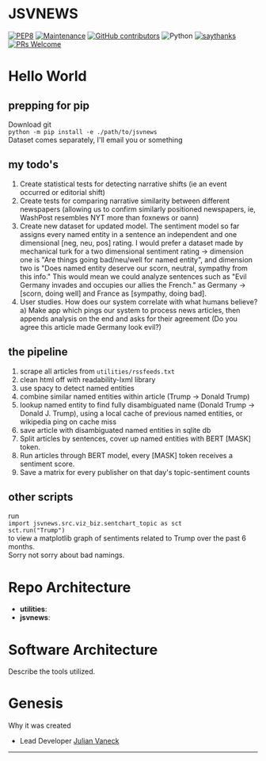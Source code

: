 JSVNEWS
=======

[![PEP8](https://img.shields.io/badge/code%20style-pep8-orange.svg)](https://www.python.org/dev/peps/pep-0008/)
[![Maintenance](https://img.shields.io/badge/Maintained%3F-yes-green.svg)]()
[![GitHub contributors](https://img.shields.io/github/contributors/Naereen/StrapDown.js.svg)]()
![Python](https://img.shields.io/badge/python-3.7-blue.svg)
[![saythanks](https://img.shields.io/badge/Lab-Whatever%20Group-ff69b4.svg)](https://www.computchem.org/)
[![PRs Welcome](https://img.shields.io/badge/PRs-welcome-brightgreen.svg?style=flat-square)](http://makeapullrequest.com)


Hello World
===========
prepping for pip
----------------
Download git \
`python -m pip install -e ./path/to/jsvnews`\
Dataset comes separately, I'll email you or something

my todo's
---------
1) Create statistical tests for detecting narrative shifts (ie an event occurred or editorial shift)
2) Create tests for comparing narrative similarity between different newspapers (allowing us to confirm similarly positioned newspapers, ie, WashPost resembles NYT more than foxnews or oann)
3) Create new dataset for updated model. The sentiment model so far assigns every named entity in a sentence an independent and one dimensional [neg, neu, pos] rating.
I would prefer a dataset made by mechanical turk for a two dimensional sentiment rating -> dimension one is "Are things going bad/neu/well for named entity", and dimension two 
is "Does named entity deserve our scorn, neutral, sympathy from this info."  This would mean we could analyze sentences such as "Evil Germany invades and occupies our allies the French."
as Germany -> [scorn, doing well] and France as [sympathy, doing bad].
4) User studies. How does our system correlate with what humans believe? a) Make app which pings our system to process news articles, then appends analysis on the end and asks for their agreement (Do you agree this article made Germany look evil?)


the pipeline
------------
1) scrape all articles from `utilities/rssfeeds.txt` 
2) clean html off with readability-lxml library
3) use spacy to detect named entities
4) combine similar named entities within article (Trump -> Donald Trump)
5) lookup named entity to find fully disambiguated name (Donald Trump -> Donald J. Trump), using a local cache of previous named entities, or wikipedia ping on cache miss
6) save article with disambiguated named entities in sqlite db
7) Split articles by sentences, cover up named entities with BERT [MASK] token. 
8) Run articles through BERT model, every [MASK] token receives a sentiment score.
9) Save a matrix for every publisher on that day's topic-sentiment counts

other scripts
-------------
run \
`import jsvnews.src.viz_biz.sentchart_topic as sct` \
`sct.run("Trump")` \
to view a matplotlib graph of sentiments related to Trump over the past 6 months. \
Sorry not sorry about bad namings.


Repo Architecture 
=================

- **utilities**: 
- **jsvnews**: 


Software Architecture
=====================

Describe the tools utilized. 

Genesis
=======

Why it was created

- Lead Developer [Julian Vaneck]()

* * * * *